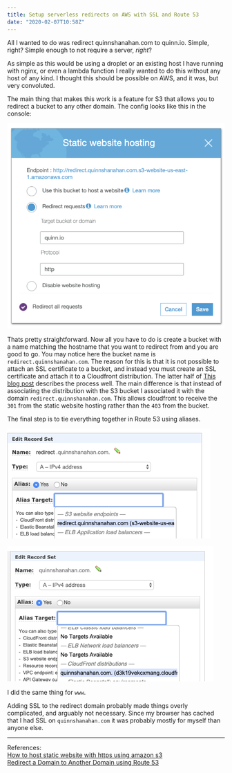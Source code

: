 ```yaml
---
title: Setup serverless redirects on AWS with SSL and Route 53
date: "2020-02-07T10:58Z"
---
```


All I wanted to do was redirect quinnshanahan.com to quinn.io. Simple, right? Simple enough to not require a server, _right_?

As simple as this would be using a droplet or an existing host I have running with nginx, or even a lambda function I really wanted to do this without any host of any kind. I thought this should be possible on AWS, and it was, but very convoluted.

The main thing that makes this work is a feature for S3 that allows you to redirect a bucket to any other domain. The config looks like this in the console:

![Static Website S3 Properties](./static-web-hosting.png)

Thats pretty straightforward. Now all you have to do is create a bucket with a name matching the hostname that you want to redirect from and you are good to go. You may notice here the bucket name is `redirect.quinnshanahan.com`. The reason for this is that it is not possible to attach an SSL certificate to a bucket, and instead you must create an SSL certificate and attach it to a Cloudfront distribution. The latter half of [This blog post](https://medium.com/@channaly/how-to-host-static-website-with-https-using-amazon-s3-251434490c59) describes the process well. The main difference is that instead of associating the distribution with the S3 bucket I associated it with the domain `redirect.quinnshanahan.com`. This allows cloudfront to receive the `301` from the static website hosting rather than the `403` from the bucket.

The final step is to tie everything together in Route 53 using aliases.

![Route 53 config for redirect.quinnshanahan.com](./redirect-config.png)

![Route 53 config for cloudfront](./cloudfront-config.png)

I did the same thing for `www`.

Adding SSL to the redirect domain probably made things overly complicated, and arguably not necessary. Since my browser has cached that I had SSL on `quinnshanahan.com` it was probably mostly for myself than anyone else.

---

References:<br />
[How to host static website with https using amazon s3](https://medium.com/@channaly/how-to-host-static-website-with-https-using-amazon-s3-251434490c59)<br />
[Redirect a Domain to Another Domain using Route 53](https://aws.amazon.com/premiumsupport/knowledge-center/redirect-domain-route-53/)
